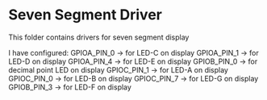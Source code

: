 # Seven Segment Driver

This folder contains drivers for seven segment display

I have configured:
  GPIOA_PIN_0 -> for LED-C on display
  GPIOA_PIN_1 -> for LED-D on display
  GPIOA_PIN_4 -> for LED-E on display
  GPIOB_PIN_0 -> for decimal point LED on display
  GPIOC_PIN_1 -> for LED-A on display
  GPIOC_PIN_0 -> for LED-B on display
  GPIOC_PIN_7 -> for LED-G on display
  GPIOB_PIN_3 -> for LED-F on display
